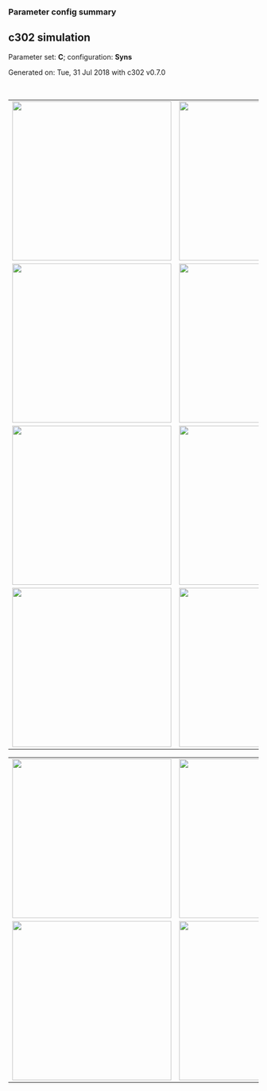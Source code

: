 ### Parameter config summary 
<h2>c302 simulation</h2>
<p>Parameter set: <b>C</b>; configuration: <b>Syns</b></p>
<p>Generated on: Tue, 31 Jul 2018 with c302 v0.7.0</p><br/>
<table>

<tr>
  <td><a href="images/neurons_C_Syns.png"><img alt=" " src="images/neurons_C_Syns.png" height="320"/></a></td>
  <td><a href="images/traces_neuron_Syns_C.png"><img alt=" " src="images/traces_neuron_Syns_C.png" height="320"/></a></td>
</tr>

<tr>
  <td><a href="images/neuron_activity_C_Syns.png"><img alt=" " src="images/neuron_activity_C_Syns.png" height="320"/></a></td>
  <td><a href="images/traces_neuron_activity_Syns_C.png"><img alt=" " src="images/traces_neuron_activity_Syns_C.png" height="320"/></a></td>
</tr>

<tr>
  <td><a href="images/muscles_C_Syns.png"><img alt=" " src="images/muscles_C_Syns.png" height="320"/></a></td>
  <td><a href="images/traces_muscles_Syns_C.png"><img alt=" " src="images/traces_muscles_Syns_C.png" height="320"/></a></td>
</tr>

<tr>
  <td><a href="images/muscle_activity_C_Syns.png"><img alt=" " src="images/muscle_activity_C_Syns.png" height="320"/></a></td>
  <td><a href="images/traces_muscles_activity_Syns_C.png"><img alt=" " src="images/traces_muscles_activity_Syns_C.png" height="320"/></a></td>
</tr>
</table>
<table>

<tr><td><a href="images/c302_C_Syns_exc_to_neurons.png"><img alt=" " src="images/c302_C_Syns_exc_to_neurons.png" height="320"/></a></td>

  <td><a href="images/c302_C_Syns_inh_to_neurons.png"><img alt=" " src="images/c302_C_Syns_inh_to_neurons.png" height="320"/></a></td>

  <td><a href="images/c302_C_Syns_elec_neurons_neurons.png"><img alt=" " src="images/c302_C_Syns_elec_neurons_neurons.png" height="320"/></a></td></tr>

<tr><td><a href="images/c302_C_Syns_exc_to_muscles.png"><img alt=" " src="images/c302_C_Syns_exc_to_muscles.png" height="320"/></a></td>

  <td><a href="images/c302_C_Syns_inh_to_muscles.png"><img alt=" " src="images/c302_C_Syns_inh_to_muscles.png" height="320"/></a></td></tr>
</table>
